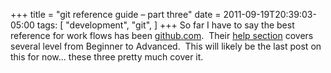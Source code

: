 +++
title = "git reference guide – part three"
date = 2011-09-19T20:39:03-05:00
tags: [
  "development",
  "git",
]
+++
So far I have to say the best reference for work flows has been [github.com](http://github.com "GitHub").  Their [help section](http://help.github.com/ "GitHub Help Center") covers several level from Beginner to Advanced.  This will likely be the last post on this for now... these three pretty much cover it.
